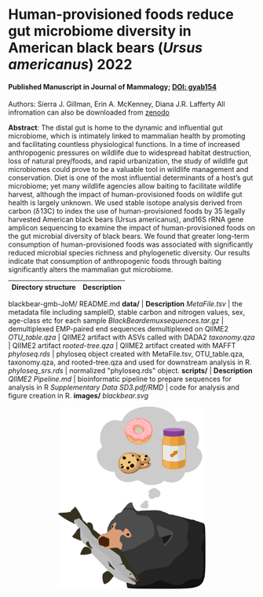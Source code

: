 # Human-provisioned foods reduce gut microbiome diversity in American black bears (*Ursus americanus*) 2022
#### Published Manuscript in Journal of Mammalogy; [DOI: gyab154](https://doi.org/10.1093/jmammal/gyab154)
Authors: Sierra J. Gillman, Erin A. McKenney, Diana J.R. Lafferty
All infromation can also be downloaded from [zenodo](https://zenodo.org/record/5133808#.YfnEOvXMJhE)

**Abstract**:
The distal gut is home to the dynamic and influential gut microbiome, which is intimately linked to mammalian health by promoting and facilitating countless physiological functions. In a time of increased anthropogenic pressures on wildlife due to widespread habitat destruction, loss of natural prey/foods, and rapid urbanization, the study of wildlife gut microbiomes could prove to be a valuable tool in wildlife management and conservation. Diet is one of the most influential determinants of a host’s gut microbiome; yet many wildlife agencies allow baiting to facilitate wildlife harvest, although the impact of human-provisioned foods on wildlife gut health is largely unknown. We used stable isotope analysis derived from carbon (δ 13C) to index the use of human-provisioned foods by 35 legally harvested American black bears (Ursus americanus), and16S rRNA gene amplicon sequencing to examine the impact of human-provisioned foods on the gut microbial diversity of black bears. We found that greater long-term consumption of human-provisioned foods was associated with significantly reduced microbial species richness and phylogenetic diversity. Our results indicate that consumption of anthropogenic foods through baiting significantly alters the mammalian gut microbiome.

Directory structure | Description
--- | ---
blackbear-gmb-JoM/
  README.md
  **data/** | **Description**
  *MetaFile.tsv* | the metadata file including sampleID, stable carbon and nitrogen values, sex, age-class etc for each sample
  *BlackBeardemuxsequences.tar.gz* | demultiplexed EMP-paired end sequences demultiplexed on QIIME2
  *OTU_table.qza* | QIIME2 artifact with ASVs called with DADA2
  *taxonomy.qza* | QIIME2 artifact
  *rooted-tree.qza* | QIIME2 artifact created with MAFFT
  *phyloseq.rds* | phyloseq object created with MetaFile.tsv, OTU_table.qza, taxonomy.qza, and rooted-tree.qza and used for downstream analysis in R.
  *phyloseq_srs.rds* | normalized "phyloseq.rds" object.
  **scripts/** | **Description**
  *QIIME2 Pipeline.md* | bioinformatic pipeline to prepare sequences for analysis in R
   *Supplementary Data SD3.pdf/RMD* | code for analysis and figure creation in R.
  **images/**
  *blackbear.svg*

<p align="center">
<img src="images/blackbear.svg" width="300" />
  </p>


